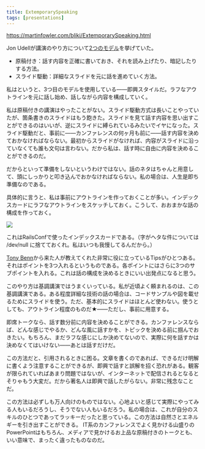```yaml
---
title: ExtemporarySpeaking
tags: [presentations]
---
```


https://martinfowler.com/bliki/ExtemporarySpeaking.html



Jon Udellが講演のやり方について[2つのモデル](http://weblog.infoworld.com/udell/2006/04/09.html)を挙げていた。

* 原稿付き：話す内容を正確に書いておき、それを読み上げたり、暗記したりする方法。
* スライド駆動：詳細なスライドを元に話を進めていく方法。

私はというと、3つ目のモデルを使用している——即興スタイルだ。ラフなアウトラインを元に話し始め、話しながら内容を構成していく。

私は原稿付きの講演はやったことがない。スライド駆動方式は長いことやっていたが、箇条書きのスライドはもう飽きた。スライドを見て話す内容を思い出すことができるのはいいが、逆にスライドに縛られているみたいでイヤになった。スライド駆動だと、事前に——カンファレンスの何ヶ月も前に——話す内容を決めておかなければならない。最初からスライドがなければ、内容がスライドに沿っていなくても誰も文句は言わない。だから私は、話す時に自由に内容を決めることができるのだ。

だからといって準備をしないというわけではない。話のネタはちゃんと用意して、頭にしっかりと叩き込んでおかなければならない。私の場合は、人生是即ち準備なのである。

具体的に言うと、私は事前にアウトラインを作っておくことが多い。インデックスカードにラフなアウトラインをスケッチしておく。こうして、おおまかな話の構成を作っておく。

![](https://martinfowler.com/bliki/images/railsCard.jpg)

これはRailsConfで使ったインデックスカードである。（字がヘタな件については /dev/null に捨てておくれ。私はいつも我慢してるんだから。）

[Tony Benn](http://en.wikipedia.org/wiki/Tony_Benn)から来た人が教えてくれた非常に役に立っているTipsがひとつある。それはポイントを3つ入れるというものである。各ポイントにはさらに3つのサブポイントを入れる。これは話の構成を決めるときにいい出発点になると思う。

このやり方は基調講演ではうまくいっている。私が近頃よく頼まれるのは、この基調講演である。ある程度詳細な技術の話の場合は、コードサンプルや図を載せるためにスライドを使う。ただ、基本的にスライドはほとんど使わない。使うとしても、アウトライン程度のものだ★——ただし、事前に用意する。

即席トークなら、話す数分前に内容を決めることができる。カンファレンスならば、どんな感じでやるか、どんな風に話すかを、トピックを決める前に掴んでおきたい。もちろん、まだラフな感じにしか決めてないので、実際に何を話すかは決めなくてはいけない——あとは話すだけだ。

この方法だと、引用されるときに困る。文章を書くのであれば、できるだけ明解に書くよう注意することができるが、即興で話すと誤解を招く恐れがある。観客が限られていればあまり問題ではないが、インターネットで配信されるとなるとそりゃもう大変だ。だから著名人は即興で話したがらない。非常に残念なことだ。

この方法は必ずしも万人向けのものではない。心地よいと感じて実際にやってみる人もいるだろうし、そうでない人もいるだろう。私の場合は、これが自分のスキルのひとつであってラッキーだったと思っている。この方法は自然さとエネルギーを引き出すことができる。 IT系のカンファレンスでよく見かける山盛りのPowerPointはもちろん、メディアで見かけるお上品な原稿付きのトークとも、いい意味で、まったく違ったものなのだ。
